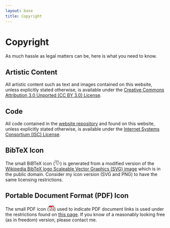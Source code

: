 ```yaml
---
layout: base
title: Copyright
---
```


# Copyright #

As much hassle as legal matters can be, here is what you need to know.

## Artistic Content  ##

All artistic content such as text and images contained on this website, unless
explicitly stated otherwise, is available under the
<a href="http://creativecommons.org/licenses/by/3.0/">Creative Commons
Attribution 3.0 Unported (CC BY 3.0) License</a>.

## Code ##

All code contained in the
<a href="https://github.com/ninjin/ninjin.github.com">website repository</a>
and found on this website, unless explicitly stated otherwise, is available
under the <a href="http://www.opensource.org/licenses/ISC">Internet Systems
Consortium (ISC) License</a>.

## BibTeX Icon ##

The small BiBTeX icon (![BibTeX_Icon](/bibtex_icon_small.png)) is generated
from a modified version of the [Wikipedia BibTeX logo Scaleable Vector
Graphics (SVG) image](http://commons.wikimedia.org/wiki/File:BibTeX_logo.svg)
which is in the public domain. Consider my icon version (SVG and PNG) to have
the same licensing restrictions.

## Portable Document Format (PDF) Icon ##

The small PDF icon (![PDF Icon](/pdficon_small.gif)) used to indicate PDF
document links is used under the restrictions found on
[this page](http://www.adobe.com/misc/linking.html). If you know of a
reasonably looking free (as in freedom) version, please contact me.
